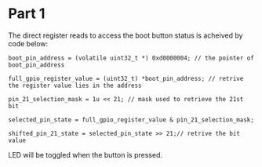 # Part 1
The direct register reads to access the boot button status is acheived by code below:

```
boot_pin_address = (volatile uint32_t *) 0xd0000004; // the pointer of boot_pin_address

full_gpio_register_value = (uint32_t) *boot_pin_address; // retrive the register value lies in the address

pin_21_selection_mask = 1u << 21; // mask used to retrieve the 21st bit

selected_pin_state = full_gpio_register_value & pin_21_selection_mask; 

shifted_pin_21_state = selected_pin_state >> 21;// retrive the bit value
```

LED will be toggled when the button is pressed.
